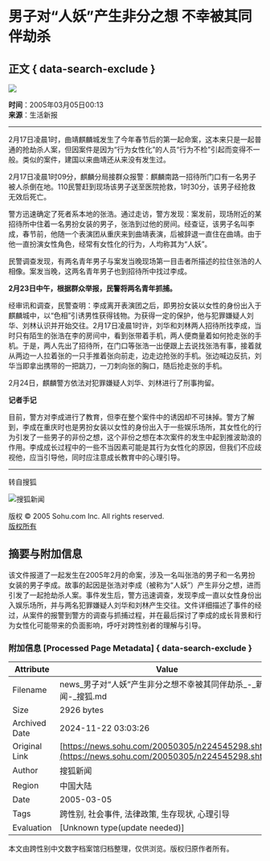 # 男子对“人妖”产生非分之想 不幸被其同伴劫杀

## 正文 { data-search-exclude }


![](https://images.sohu.com/ccc.gif)

**时间**：2005年03月05日00:13  
**来源**：生活新报

---

2月17日凌晨1时，曲靖麒麟城发生了今年春节后的第一起命案，这本来只是一起普通的抢劫杀人案，但因案件是因为“行为女性化”的人员“行为不检”引起而变得不一般。类似的案件，建国以来曲靖还从来没有发生过。

2月17日凌晨1时09分，麒麟分局接群众报警：麒麟南路一招待所门口有一名男子被人杀倒在地。110民警赶到现场该男子送至医院抢救，1时30分，该男子经抢救无效后死亡。

警方迅速确定了死者系本地的张浩。通过走访，警方发现：案发前，现场附近的某招待所中住着一名男扮女装的男子，张浩到过他的房间。经查证，该男子名叫李成，春节前，他随一个表演团从重庆来到曲靖表演，后被辞退一直住在曲靖。由于他一直扮演女性角色，经常有女性化的行为，人均称其为“人妖”。

民警调查发现，有两名青年男子与案发当晚现场第一目击者所描述的拉住张浩的人相像。案发当晚，这两名青年男子也到招待所中找过李成。

**2月23日中午，根据群众举报，民警将两名青年抓捕。**

经审讯和调查，民警查明：李成离开表演团之后，即男扮女装以女性的身份出入于麒麟城中，以“色相”引诱男性获得钱物。为获得一定的保护，他与犯罪嫌疑人刘华、刘林认识并开始交往。2月17日凌晨1时许，刘华和刘林两人招待所找李成，当时只有陌生的张浩在李的房间中，看到张带着手机，两人便商量着如何抢走张的手机。于是，两人先出了招待所，在门口等张浩一出便跟上去说找张浩有事，接着就从两边一人拉着张的一只手推着张向前走，边走边抢张的手机。张边喊边反抗，刘华当即拿出携带的一把跳刀，一刀刺向张的胸口，随后抢走张的手机。

2月24日，麒麟警方依法对犯罪嫌疑人刘华、刘林进行了刑事拘留。

**记者手记**

目前，警方对李成进行了教育，但李在整个案件中的诱因却不可抺掉。警方了解到，李成在重庆时也是男扮女装以女性的身份出入于一些娱乐场所，其女性化的行为引发了一些男子的非份之想，这个非份之想在本次案件的发生中起到推波助浪的作用。李成成长过程中的一些不当因素可能是其行为女性化的原因，但我们不应歧视他，应当引导他，同时应注意成长教育中的心理引导。

---

转自搜狐

![搜狐新闻](https://images.sohu.com/uiue/sohu_logo/2005/sohu_logo2.gif)

版权 © 2005 Sohu.com Inc. All rights reserved.  
[版权所有](https://www.sohu.com/about/copyright.html)

## 摘要与附加信息

<!-- tcd_abstract -->
该文件报道了一起发生在2005年2月的命案，涉及一名叫张浩的男子和一名男扮女装的男子李成。故事的起因是张浩对李成（被称为“人妖”）产生非分之想，进而引发了一起抢劫杀人案。事件发生后，警方迅速调查，发现李成一直以女性身份出入娱乐场所，并与两名犯罪嫌疑人刘华和刘林产生交往。文件详细描述了事件的经过，从案件的报警到警方的调查与抓捕过程，并在最后探讨了李成的成长背景和行为女性化可能带来的负面影响，呼吁对跨性别者的理解与引导。
<!-- tcd_abstract_end -->

### 附加信息 [Processed Page Metadata] { data-search-exclude }

| Attribute       | Value                                  |
|-----------------|----------------------------------------|
| Filename        | news_男子对“人妖”产生非分之想不幸被其同伴劫杀_-_新闻-_搜狐.md                             |
| Size            | 2926 bytes                           |
| Archived Date   | 2024-11-22 03:03:26                             |
| Original Link   | [https://news.sohu.com/20050305/n224545298.shtml](https://news.sohu.com/20050305/n224545298.shtml)                       |
| Author          | 搜狐新闻                               |
| Region          | 中国大陆                               |
| Date            | 2005-03-05                                 |
| Tags            | 跨性别, 社会事件, 法律政策, 生存现状, 心理引导                                 |
| Evaluation            | [Unknown type(update needed)]                                 |
<!-- tcd_table_end -->

本文由跨性别中文数字档案馆归档整理，仅供浏览。版权归原作者所有。
